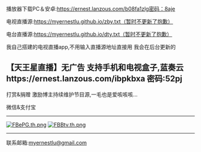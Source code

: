 播放器下载PC＆安卓:https://ernest.lanzous.com/b08fa1zlg密码：8aje

电视直播源:https://myernestlu.github.io/zby.txt（暂时不更新了抱歉）

电台直播源:https://myernestlu.github.io/dty.txt（暂时不更新了抱歉）

我自己搭建的电视直播app,不用输入直播源地址直接用 我会在后台更新的

【天王星直播】无广告 支持手机和电视盒子,蓝奏云https://ernest.lanzous.com/ibpkbxa 密码:52pj
------------------------------------------------------------
打赏&捐赠 激励博主持续维护节目源,一毛也是爱咳咳咳...

微信&支付宝

------------------------------------------------------------
<a href="https://img.wenhairu.com/image/FBePG"><img src="https://cdn.img.wenhairu.com/images/2020/04/02/FBePG.th.png" alt="FBePG.th.png" border="0"></a> <a href="https://img.wenhairu.com/image/FBBtv"><img src="https://cdn.img.wenhairu.com/images/2020/04/02/FBBtv.th.png" alt="FBBtv.th.png" border="0"></a>

------------------------------------------------------------
联系邮箱:myernestlu@gmail.com

